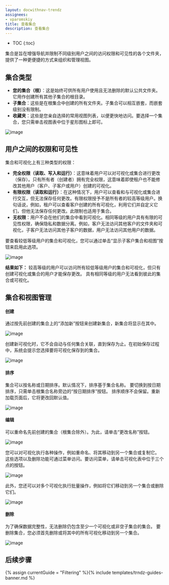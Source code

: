 ```yaml
---
layout: docwithnav-trendz
assignees:
- vparomskiy
title: 查看集合
description: 查看集合
---
```


* TOC
{:toc}

集合是旨在增强导航并限制不同级别用户之间的访问权限和可见性的各个文件夹，提供了一种更便捷的方式来组织和管理视图。

## 集合类型

* **您的集合（根）**：这是始终可供所有用户使用且无法删除的默认公共文件夹。它用作创建所有其他子集合的根目录。
* **子集合**：这些是在根集合中创建的所有文件夹。子集合可以相互嵌套，而嵌套级别没有限制。
* **收藏夹**：这些是您亲自选择的常用视图列表，以便更快地访问。要选择一个集合，您只需单击视图表中位于星形图标上即可。

![image](/images/trendz/view_collections_1.png)

## 用户之间的权限和可见性
集合和可视化上有三种类型的权限：

* **完全权限（读取、写入和运行）**：这意味着用户可以对可视化或集合进行更改（保存）。只有所有者（创建者）拥有完全权限，这意味着即使租户也不能修改其他用户（客户、子客户或用户）创建的可视化。
* **有限权限（读取和运行）**：在这种情况下，用户可以查看和与可视化或集合进行交互，但无法保存任何更改。有限权限授予不是所有者的较高等级用户。换句话说，例如，租户可以查看客户创建的所有可视化，利用它们并自定义它们，但他无法保存任何更改。此限制也适用于集合。
* **无权限**：用户不会在他们的集合中看到可视化。相同等级的用户具有有限的可见性权限，确保隐私和数据分离。例如，客户无法访问其他客户的文件夹和可视化，子客户无法访问其他子客户的数据，用户无法访问其他用户的数据。

要查看较低等级用户的集合和可视化，您可以通过单击“显示子客户集合和视图”按钮来启用此选项。

![image](/images/trendz/view_collections_2.png)

**结果如下：**
较高等级的用户可以访问所有较低等级用户的集合和可视化，但只有创建可视化或集合的用户才能保存更改。
具有相同等级的用户无法看到彼此的集合或可视化。

## 集合和视图管理

#### 创建
通过按先前创建的集合上的“添加新”按钮来创建新集合，新集合将显示在其中。

![image](/images/trendz/view_collections_3.png)

创建新可视化时，它不会自动与任何集合关联，直到保存为止。在初始保存过程中，系统会提示您选择要将可视化保存到的集合。

![image](/images/trendz/view_collections_4.png)

#### 排序
集合可以按名称或日期排序。默认情况下，排序基于集合名称。
要切换到按日期排序，只需单击根集合名称旁边的“按日期排序”按钮。
排序顺序不会保留。重新加载页面后，它将更改回默认值。

![image](/images/trendz/view_collections_5.png)

#### 编辑
可以重命名先前创建的集合（根集合除外）。为此，请单击“更改名称”按钮。

![image](/images/trendz/view_collections_6.png)

您可以对可视化执行各种操作，例如重命名、将其移动到另一个集合或复制它。
这些选项以及删除功能可通过菜单访问。要访问菜单，请单击可视化表中位于三个点的按钮。

![image](/images/trendz/view_collections_7.png)

此外，您还可以对多个可视化执行批量操作，例如将它们移动到另一个集合或删除它们。

![image](/images/trendz/view_collections_8.png)

#### 删除
为了确保数据完整性，无法删除仍包含至少一个可视化或非空子集合的集合。
要删除集合，您必须首先删除或将其中的所有可视化移动到另一个集合。

![image](/images/trendz/view_collections_9.png)

## 后续步骤

{% assign currentGuide = "Filtering" %}{% include templates/trndz-guides-banner.md %}